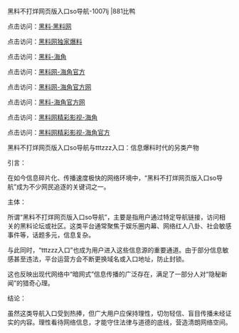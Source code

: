 黑料不打烊网页版入口so导航-1007lj |881比鸭

点击访问：<a href="https://heiliaolvzlu3.pages.dev">黑料·黑料网</a>

点击访问：<a href="https://heiliaoyvnrda.pages.dev">黑料网独家爆料</a>

点击访问：<a href="https://heiliaokof3cy.pages.dev">黑料-海角</a>

点击访问：<a href="https://heiliaotlyq53.pages.dev">黑料网-海角官方</a>

点击访问：<a href="https://heiliao9wsbg3.pages.dev">黑料网-海角官方网</a>

点击访问：<a href="https://heiliaox6jgh3.pages.dev">黑料-海角官方网</a>

点击访问：<a href="https://heiliaoxfe5rb.pages.dev">黑料网精彩影视-海角</a>

点击访问：<a href="https://heiliaoubleqx.pages.dev">黑料网精彩影视-海角官方</a>

黑料不打烊网页版入口so导航与tttzzz入口：信息爆料时代的另类产物

引言：

在如今信息碎片化、传播速度极快的网络环境中，“黑料不打烊网页版入口so导航”成为不少网民追逐的关键词之一。

主体：

所谓“黑料不打烊网页版入口so导航”，主要是指用户通过特定导航链接，访问相关的黑料论坛或社区。这类平台通常聚焦于娱乐圈内幕、网络红人八卦、社会敏感事件等，话题多元，信息复杂。

与此同时，“tttzzz入口”也成为用户进入这些信息源的重要通道。由于部分信息敏感甚至违法，平台运营方会不断更换域名或入口地址，防止封锁。

这也反映出现代网络中“暗网式”信息传播的广泛存在，满足了一部分人对“隐秘新闻”的猎奇心理。

结论：

虽然这类导航入口受到热捧，但广大用户应保持理性，切勿轻信、盲目传播未经证实的内容。理性看待网络信息，才能守住法律与道德的底线，营造清朗网络空间。

